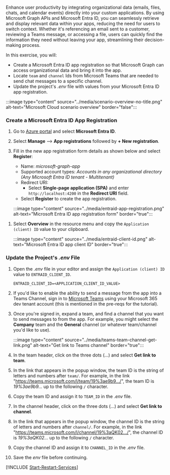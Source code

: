 <!-- markdownlint-disable MD041 -->

Enhance user productivity by integrating organizational data (emails, files, chats, and calendar events) directly into your custom applications. By using Microsoft Graph APIs and Microsoft Entra ID, you can seamlessly retrieve and display relevant data within your apps, reducing the need for users to switch context. Whether it's referencing an email sent to a customer, reviewing a Teams message, or accessing a file, users can quickly find the information they need without leaving your app, streamlining their decision-making process.

In this exercise, you will:

- Create a Microsoft Entra ID app registration so that Microsoft Graph can access organizational data and bring it into the app.
- Locate `team` and `channel` Ids from Microsoft Teams that are needed to send chat messages to a specific channel.
- Update the project's *.env* file with values from your Microsoft Entra ID app registration.

:::image type="content" source="../media/scenario-overview-no-title.png" alt-text="Microsoft Cloud scenario overview" border="false":::

### Create a Microsoft Entra ID App Registration

1. Go to [Azure portal](https://portal.azure.com) and select **Microsoft Entra ID**.
1. Select **Manage** --> **App registrations** followed by **+ New registration**.
1. Fill in the new app registration form details as shown below and select **Register**:
    - Name: *microsoft-graph-app*
    - Supported account types: *Accounts in any organizational directory (Any Microsoft Entra ID tenant - Multitenant)*
    - Redirect URI: 
        - Select **Single-page application (SPA)** and enter `http://localhost:4200` in the **Redirect URI** field.
    - Select **Register** to create the app registration.

    :::image type="content" source="../media/entraid-app-registration.png" alt-text="Microsoft Entra ID app registration form" border="true":::

<!-- 
1. After the app is registered, select **API permissions** in the Resource menu, locate the **Configured permissions** section, and select **+ Add a permission**.
1. Select **Microsoft Graph** followed by **Delegated permissions**.
1. In the **Select permissions** input enter `Chat.ReadWrite`, expand the **Chat** node, select the **Chat.ReadWrite** permission.
1. Go back to the **Select permissions** input and enter `Files.Read.All`, expand the **Files** node, select the **Files.Read.All** permission.
1. Select **Add permissions** at the bottom of the panel to add the permissions to the app. 
-->
1. Select **Overview** in the resource menu and copy the `Application (client) ID` value to your clipboard.

    :::image type="content" source="../media/entraid-client-id.png" alt-text="Microsoft Entra ID app client ID" border="true":::

### Update the Project's *.env* File

1. Open the *.env* file in your editor and assign the `Application (client) ID` value to `ENTRAID_CLIENT_ID`.

    ```
    ENTRAID_CLIENT_ID=<APPLICATION_CLIENT_ID_VALUE>
    ```

1. If you'd like to enable the ability to send a message from the app into a Teams Channel, sign in to [Microsoft Teams](https://teams.microsoft.com) using your Microsoft 365 dev tenant account (this is mentioned in the pre-reqs for the tutorial).

1. Once you're signed in, expand a team, and find a channel that you want to send messages to from the app. For example, you might select the **Company** team and the **General** channel (or whatever team/channel you'd like to use).

    :::image type="content" source="../media/teams-team-channel-get-link.png" alt-text="Get link to Teams channel" border="true":::

1. In the team header, click on the three dots (...) and select **Get link to team**.

1. In the link that appears in the popup window, the team ID is the string of letters and numbers after `team/`. For example, in the link "https://teams.microsoft.com/l/team/19%3ae9b9.../", the team ID is *19%3ae9b9...* up to the following `/` character. 

1. Copy the team ID and assign it to `TEAM_ID` in the *.env* file.

1. In the channel header, click on the three dots (...) and select **Get link to channel**.

1. In the link that appears in the popup window, the channel ID is the string of letters and numbers after `channel/`. For example, in the link "https://teams.microsoft.com/l/channel/19%3aQK02.../", the channel ID is *19%3aQK02...* up to the following `/` character.

1. Copy the channel ID and assign it to `CHANNEL_ID` in the *.env* file.

1. Save the *env* file before continuing.

[!INCLUDE [Start-Restart-Services](./Start-Restart-Services.md)]